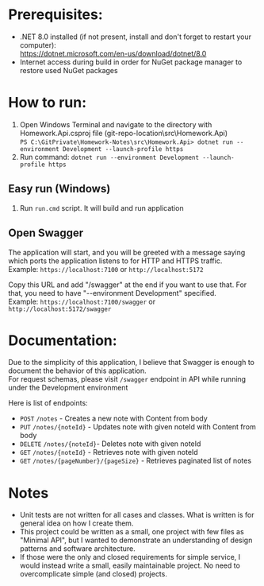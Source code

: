 # Prerequisites:  
- .NET 8.0 installed (if not present, install and don't forget to restart your computer):  
https://dotnet.microsoft.com/en-us/download/dotnet/8.0
- Internet access during build in order for NuGet package manager to restore used NuGet packages

# How to run:  
1. Open Windows Terminal and navigate to the directory with Homework.Api.csproj file (git-repo-location\src\Homework.Api\)  
   ```PS C:\GitPrivate\Homework-Notes\src\Homework.Api> dotnet run --environment Development --launch-profile https```
3. Run command: ```dotnet run --environment Development --launch-profile https```

## Easy run (Windows)
1. Run ```run.cmd``` script. It will build and run application

## Open Swagger
The application will start, and you will be greeted with a message saying which ports the application listens to for HTTP and HTTPS traffic.  
Example: ```https://localhost:7100``` or ```http://localhost:5172```

Copy this URL and add "/swagger" at the end if you want to use that. For that, you need to have "--environment Development" specified.  
Example: ```https://localhost:7100/swagger``` or ```http://localhost:5172/swagger```

# Documentation:
Due to the simplicity of this application, I believe that Swagger is enough to document the behavior of this application.  
For request schemas, please visit ```/swagger``` endpoint in API while running under the Development environment

Here is list of endpoints:  
- ```POST``` ```/notes``` - Creates a new note with Content from body
- ```PUT``` ```/notes/{noteId}``` - Updates note with given noteId with Content from body
- ```DELETE``` ```/notes/{noteId}```- Deletes note with given noteId
- ```GET``` ```/notes/{noteId}``` - Retrieves note with given noteId
- ```GET``` ```/notes/{pageNumber}/{pageSize}``` - Retrieves paginated list of notes

# Notes
- Unit tests are not written for all cases and classes. What is written is for general idea on how I create them.
- This project could be written as a small, one project with few files as "Minimal API", but I wanted to demonstrate an understanding of design patterns and software architecture.
- If those were the only and closed requirements for simple service, I would instead write a small, easily maintainable project. No need to overcomplicate simple (and closed) projects.
